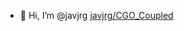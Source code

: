 - 👋 Hi, I’m @javjrg
[javjrg/CGO_Coupled](https://github.com/javjrg/CGO_Coupled)


<!---
javjrg/javjrg is a ✨ special ✨ repository because its `README.md` (this file) appears on your GitHub profile.
You can click the Preview link to take a look at your changes.
--->
